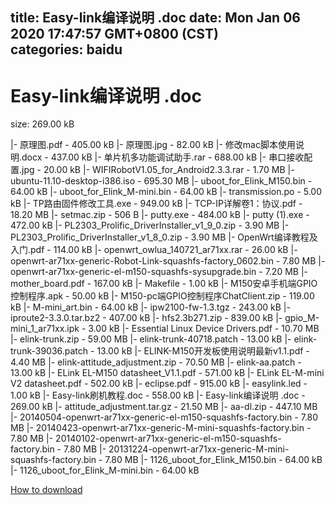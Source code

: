 
title: Easy-link编译说明 .doc
date: Mon Jan 06 2020 17:47:57 GMT+0800 (CST)    
categories: baidu
---

# Easy-link编译说明 .doc
size: 269.00 kB
 
 
|- 原理图.pdf - 405.00 kB
|- 原理图.jpg - 82.00 kB
|- 修改mac脚本使用说明.docx - 437.00 kB
|- 单片机多功能调试助手.rar - 688.00 kB
|- 串口接收配置.jpg - 20.00 kB
|- WIFIRobotV1.05_for_Android2.3.3.rar - 1.70 MB
|- ubuntu-11.10-desktop-i386.iso - 695.30 MB
|- uboot_for_Elink_M150.bin - 64.00 kB
|- uboot_for_Elink_M-mini.bin - 64.00 kB
|- transmission.po - 5.00 kB
|- TP路由固件修改工具.exe - 949.00 kB
|- TCP-IP详解卷1：协议.pdf - 18.20 MB
|- setmac.zip - 506 B
|- putty.exe - 484.00 kB
|- putty (1).exe - 472.00 kB
|- PL2303_Prolific_DriverInstaller_v1_9_0.zip - 3.90 MB
|- PL2303_Prolific_DriverInstaller_v1_8_0.zip - 3.90 MB
|- OpenWrt编译教程及入门.pdf - 114.00 kB
|- openwrt_owlua_140721_ar71xx.rar - 26.00 kB
|- openwrt-ar71xx-generic-Robot-Link-squashfs-factory_0602.bin - 7.80 MB
|- openwrt-ar71xx-generic-el-m150-squashfs-sysupgrade.bin - 7.20 MB
|- mother_board.pdf - 167.00 kB
|- Makefile - 1.00 kB
|- M150安卓手机端GPIO控制程序.apk - 50.00 kB
|- M150-pc端GPIO控制程序ChatClient.zip - 119.00 kB
|- M-mini_art.bin - 64.00 kB
|- ipw2100-fw-1.3.tgz - 243.00 kB
|- iproute2-3.3.0.tar.bz2 - 407.00 kB
|- hfs2.3b271.zip - 839.00 kB
|- gpio_M-mini_1_ar71xx.ipk - 3.00 kB
|- Essential Linux Device Drivers.pdf - 10.70 MB
|- elink-trunk.zip - 59.00 MB
|- elink-trunk-40718.patch - 13.00 kB
|- elink-trunk-39036.patch - 13.00 kB
|- ELINK-M150开发板使用说明最新v1.1.pdf - 4.40 MB
|- elink-attitude_adjustment.zip - 70.50 MB
|- elink-aa.patch - 13.00 kB
|- ELink EL-M150 datasheet_V1.1.pdf - 571.00 kB
|- ELink EL-M-mini V2 datasheet.pdf - 502.00 kB
|- eclipse.pdf - 915.00 kB
|- easylink.led - 1.00 kB
|- Easy-link刷机教程.doc - 558.00 kB
|- Easy-link编译说明 .doc - 269.00 kB
|- attitude_adjustment.tar.gz - 21.50 MB
|- aa-dl.zip - 447.10 MB
|- 20140504-openwrt-ar71xx-generic-el-m150-squashfs-factory.bin - 7.80 MB
|- 20140423-openwrt-ar71xx-generic-M-mini-squashfs-factory.bin - 7.80 MB
|- 20140102-openwrt-ar71xx-generic-el-m150-squashfs-factory.bin - 7.80 MB
|- 20131224-openwrt-ar71xx-generic-M-mini-squashfs-factory.bin - 7.80 MB
|- 1126_uboot_for_Elink_M150.bin - 64.00 kB
|- 1126_uboot_for_Elink_M-mini.bin - 64.00 kB

[How to download](https://bpcam.bemobtrk.com/go/2ceec3aa-1ca2-46d6-b9ff-aaa5c184517c?jno=4914)